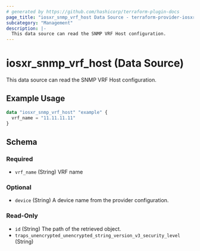 ```yaml
---
# generated by https://github.com/hashicorp/terraform-plugin-docs
page_title: "iosxr_snmp_vrf_host Data Source - terraform-provider-iosxr"
subcategory: "Management"
description: |-
  This data source can read the SNMP VRF Host configuration.
---
```


# iosxr_snmp_vrf_host (Data Source)

This data source can read the SNMP VRF Host configuration.

## Example Usage

```terraform
data "iosxr_snmp_vrf_host" "example" {
  vrf_name = "11.11.11.11"
}
```

<!-- schema generated by tfplugindocs -->
## Schema

### Required

- `vrf_name` (String) VRF name

### Optional

- `device` (String) A device name from the provider configuration.

### Read-Only

- `id` (String) The path of the retrieved object.
- `traps_unencrypted_unencrypted_string_version_v3_security_level` (String)


